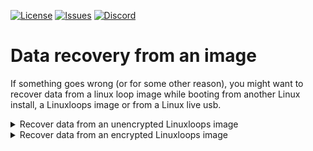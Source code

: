 <div id="top"></div>

<!-- Shields/Logos -->
[![License][license-shield]][license-url]
[![Issues][issues-shield]][issues-url]
[![Discord][discord-shield]][discord-url]
  
# Data recovery from an image

If something goes wrong (or for some other reason), you might want to recover data from a linux loop image while booting from another Linux install, a Linuxloops image or from a Linux live usb.  

<details>
  <summary>Recover data from an unencrypted Linuxloops image</summary>

1. Run the following commands to mount the Linuxloops rootfs:  
```
mkdir -p ./linuxloops_root
image=$(losetup -fP --show <path_to_the_linuxloops_image>)
mount "$image"p3 ./linuxloops_root
```

2. Recover your data from the ./linuxloops_root folder  

3. Unmount the Linuxloops rootfs:  

```
umount ./linuxloops_root
losetup -d "$image"
```

</details>

<details>
  <summary>Recover data from an encrypted Linuxloops image</summary>

1. Run the following commands to mount the Linuxloops rootfs:  
```
mkdir -p ./linuxloops_root
image=$(losetup -fP --show <path_to_the_linuxloops_image>)
cryptsetup luksOpen "$image"p3 recovery_root
mount /dev/mapper/recovery_root ./linuxloops_root
```

2. Recover your data from the ./linuxloops_root folder  

3. Unmount the Linuxloops rootfs:  

```
umount ./linuxloops_root
cryptsetup luksClose recovery_root
losetup -d "$image"
```

</details>

<!-- Reference Links -->
<!-- Badges -->
[license-shield]: https://img.shields.io/github/license/sebanc/linuxloops?label=License&logo=Github&style=flat-square
[license-url]: ./LICENSE
[issues-shield]: https://img.shields.io/github/issues/sebanc/linuxloops?label=Issues&logo=Github&style=flat-square
[issues-url]: https://github.com/sebanc/linuxloops/issues
[discord-shield]: https://img.shields.io/badge/Discord-Join-7289da?style=flat-square&logo=discord&logoColor=%23FFFFFF
[discord-url]: https://discord.gg/x2EgK2M

